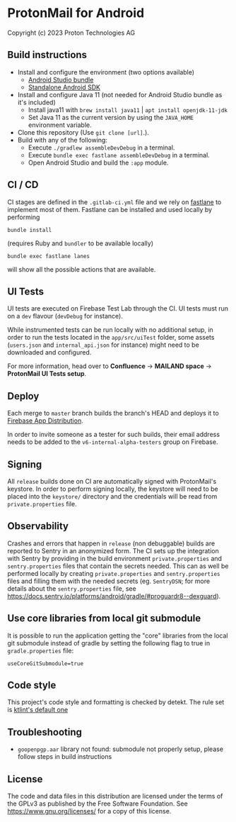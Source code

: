 ProtonMail for Android
=======================
Copyright (c) 2023 Proton Technologies AG

## Build instructions
- Install and configure the environment (two options available)
    - [Android Studio bundle](https://developer.android.com/studio/install)
    - [Standalone Android SDK](https://android-doc.github.io/sdk/installing/index.html?pkg=tools)
- Install and configure Java 11 (not needed for Android Studio bundle as it's included)
    - Install java11 with `brew install java11` | `apt install openjdk-11-jdk`
    - Set Java 11 as the current version by using the `JAVA_HOME` environment variable.
- Clone this repository (Use `git clone [url]`.).
- Build with any of the following: 
  - Execute `./gradlew assembleDevDebug` in a terminal.
  - Execute `bundle exec fastlane assembleDevDebug` in a terminal.
  - Open Android Studio and build the `:app` module.

## CI / CD
CI stages are defined in the `.gitlab-ci.yml` file and we rely on [fastlane](https://docs.fastlane.tools/) to implement most of them.
Fastlane can be installed and used locally by performing
```
bundle install
```
(requires Ruby and `bundler` to be available locally)
```
bundle exec fastlane lanes
```
will show all the possible actions that are available.

## UI Tests
UI tests are executed on Firebase Test Lab through the CI. UI tests must run on a `dev` flavour (`devDebug` for instance).

While instrumented tests can be run locally with no additional setup, in order to run the tests located in the `app/src/uiTest` folder, some assets (`users.json` and `internal_api.json` for instance) might need to be downloaded and configured.

For more information, head over to **Confluence** -> **MAILAND space** -> **ProtonMail UI Tests setup**. 

## Deploy
Each merge to `master` branch builds the branch's HEAD and deploys it to [Firebase App Distribution](https://firebase.google.com/docs/app-distribution).

In order to invite someone as a tester for such builds, their email address needs to be added to the `v6-internal-alpha-testers` group on Firebase.

## Signing
All `release` builds done on CI are automatically signed with ProtonMail's keystore. In order to perform signing locally, the keystore will need to be placed into the `keystore/` directory and the credentials will be read from `private.properties` file.

## Observability
Crashes and errors that happen in `release` (non debuggable) builds are reported to Sentry in an anonymized form.
The CI sets up the integration with Sentry by providing in the build environment `private.properties` and `sentry.properties` files that contain the secrets needed. 
This can as well be performed locally by creating `private.properties` and `sentry.properties` files and filling them with the needed secrets (eg. `SentryDSN`; for more details about the `sentry.properties` file, see https://docs.sentry.io/platforms/android/gradle/#proguardr8--dexguard).

## Use core libraries from local git submodule
It is possible to run the application getting the "core" libraries from the local git submodule instead of gradle by setting the following flag to true in `gradle.properties` file:

```
useCoreGitSubmodule=true
```


## Code style
This project's code style and formatting is checked by detekt. The rule set is [ktlint's default one](https://github.com/pinterest/ktlint)


## Troubleshooting
- `goopenpgp.aar` library not found: submodule not properly setup, please follow steps in build instructions

License
-------
The code and data files in this distribution are licensed under the terms of the GPLv3 as published by the Free Software Foundation. See https://www.gnu.org/licenses/ for a copy of this license.

